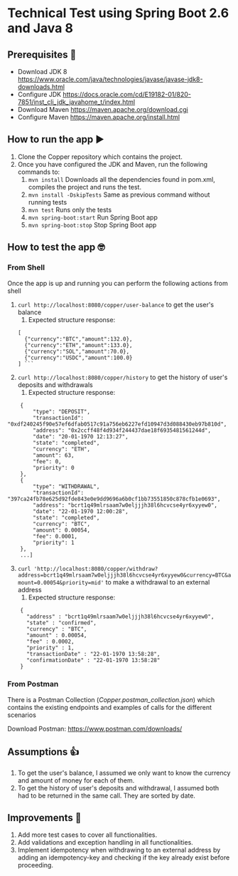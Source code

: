 # Technical Test using Spring Boot 2.6 and Java 8

## Prerequisites 👀
 
- Download JDK 8 https://www.oracle.com/java/technologies/javase/javase-jdk8-downloads.html
- Configure JDK https://docs.oracle.com/cd/E19182-01/820-7851/inst_cli_jdk_javahome_t/index.html
- Download Maven https://maven.apache.org/download.cgi
- Configure Maven https://maven.apache.org/install.html

## How to run the app ▶️

1. Clone the Copper repository which contains the project.
2. Once you have configured the JDK and Maven, run the following commands to:
   1. `mvn install` Downloads all the dependencies found in pom.xml, compiles the project and runs the test.
   2. `mvn install -DskipTests` Same as previous command without running tests
   3. `mvn test` Runs only the tests
   4. `mvn spring-boot:start` Run Spring Boot app
   5. `mvn spring-boot:stop` Stop Spring Boot app

## How to test the app 🤓

### From Shell

Once the app is up and running you can perform the following actions from shell
1. `curl http://localhost:8080/copper/user-balance` to get the user's balance
   1. Expected structure response:
    ```
   [ 
      {"currency":"BTC","amount":132.0},
      {"currency":"ETH","amount":133.0},
      {"currency":"SOL","amount":70.0},
      {"currency":"USDC","amount":100.0}
   ] ```
2. `curl http://localhost:8080/copper/history` to get the history of user's deposits and withdrawals
   1. Expected structure response:
```[...
    {
        "type": "DEPOSIT",
        "transactionId": "0xdf240245f90e57ef6dfab0517c91a756eb6227efd10947d3d088430eb97b810d",
        "address": "0x2ccff48f4d934f244437dae18f6935481561244d",
        "date": "20-01-1970 12:13:27",
        "state": "completed",
        "currency": "ETH",
        "amount": 63,
        "fee": 0,
        "priority": 0
    },
    {
        "type": "WITHDRAWAL",
        "transactionId": "397ca24fb78e625d92fde843e0e9dd9696a6b0cf1bb73551850c878cfb1e0693",
        "address": "bcrt1q49mlrsaam7w0eljjjh38l6hcvcse4yr6xyyew0",
        "date": "22-01-1970 12:00:28",
        "state": "completed",
        "currency": "BTC",
        "amount": 0.00054,
        "fee": 0.0001,
        "priority": 1
    },
    ...]
```
3. `curl 'http://localhost:8080/copper/withdraw?address=bcrt1q49mlrsaam7w0eljjjh38l6hcvcse4yr6xyyew0&currency=BTC&amount=0.00054&priority=mid'` to make a withdrawal to an external address
   1. Expected structure response:
```
    { 
      "address" : "bcrt1q49mlrsaam7w0eljjjh38l6hcvcse4yr6xyyew0",
      "state" : "confirmed",
      "currency" : "BTC",
      "amount" : 0.00054,
      "fee" : 0.0002,
      "priority" : 1,
      "transactionDate" : "22-01-1970 13:58:28",
      "confirmationDate" : "22-01-1970 13:58:28"
    }
```
### From Postman

There is a Postman Collection (_Copper.postman_collection.json_) which contains the existing endpoints and examples of calls  for the different scenarios

Download Postman: https://www.postman.com/downloads/

## Assumptions 👍

1. To get the user's balance, I assumed we only want to know the currency and amount of money for each of them.
2. To get the history of user's deposits and withdrawal, I assumed both had to be returned in the same call. They are sorted by date.

## Improvements 🔨

1. Add more test cases to cover all functionalities.
2. Add validations and exception handling in all functionalities.
3. Implement idempotency when withdrawing to an external address by adding an idempotency-key and checking if the key already exist before proceeding.